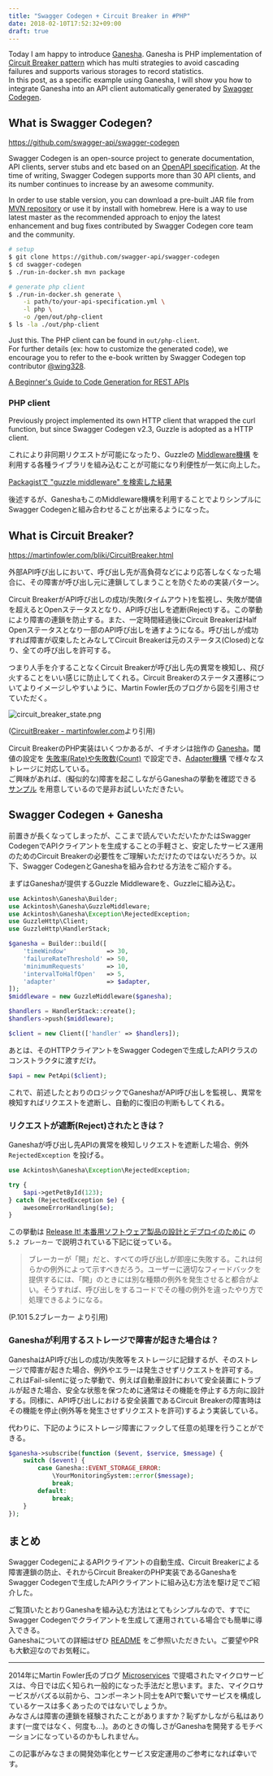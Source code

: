 ```yaml
---
title: "Swagger Codegen + Circuit Breaker in #PHP"
date: 2018-02-10T17:52:32+09:00
draft: true
---
```



Today I am happy to introduce [Ganesha](https://github.com/ackintosh/ganesha). Ganesha is PHP implementation of [Circuit Breaker pattern](http://martinfowler.com/bliki/CircuitBreaker.html) which has multi strategies to avoid cascading failures and supports various storages to record statistics.  
In this post, as a specific example using Ganesha, I will show you how to integrate Ganesha into an API client automatically generated by [Swagger Codegen](https://github.com/swagger-api/swagger-codegen).


<!--more-->

## What is Swagger Codegen?

https://github.com/swagger-api/swagger-codegen

Swagger Codegen is an open-source project to generate documentation, API clients, server stubs and etc based on an [OpenAPI specification](https://github.com/OAI/OpenAPI-Specification). At the time of writing, Swagger Codegen supports more than 30 API clients, and its number continues to increase by an awesome community.

In order to use stable version, you can download a pre-built JAR file from [MVN repository](https://mvnrepository.com/artifact/io.swagger/swagger-codegen-cli) or use it by install with homebrew. Here is a way to use latest master as the recommended approach to enjoy the latest enhancement and bug fixes contributed 
by Swagger Codegen core team and the community.

```bash
# setup
$ git clone https://github.com/swagger-api/swagger-codegen
$ cd swagger-codegen
$ ./run-in-docker.sh mvn package

# generate php client
$ ./run-in-docker.sh generate \
    -i path/to/your-api-specification.yml \
    -l php \
    -o /gen/out/php-client
$ ls -la ./out/php-client
```

Just this. The PHP client can be found in `out/php-client`.  
For further details (ex: how to customize the generated code), we encourage you to refer to the e-book written by Swagger Codegen top contributor [@wing328](https://twitter.com/wing328).

[A Beginner's Guide to Code Generation for REST APIs](https://gumroad.com/a/1072608371)

### PHP client

Previously project implemented its own HTTP client that wrapped the curl function, but since Swagger Codegen v2.3, Guzzle is adopted as a HTTP client. 

これにより非同期リクエストが可能になったり、Guzzleの [Middleware機構](http://docs.guzzlephp.org/en/stable/handlers-and-middleware.html) を利用する各種ライブラリを組み込むことが可能になり利便性が一気に向上した。

[Packagistで "guzzle middleware" を検索した結果](https://packagist.org/?q=guzzle%20middleware&p=0)

後述するが、GaneshaもこのMiddleware機構を利用することでよりシンプルにSwagger Codegenと組み合わせることが出来るようになった。

## What is Circuit Breaker?

https://martinfowler.com/bliki/CircuitBreaker.html

外部API呼び出しにおいて、呼び出し先が高負荷などにより応答しなくなった場合に、その障害が呼び出し元に連鎖してしまうことを防ぐための実装パターン。

Circuit BreakerがAPI呼び出しの成功/失敗(タイムアウト)を監視し、失敗が閾値を超えるとOpenステータスとなり、API呼び出しを遮断(Reject)する。この挙動により障害の連鎖を防止する。また、一定時間経過後にCircuit BreakerはHalf Openステータスとなり一部のAPI呼び出しを通すようになる。呼び出しが成功すれば障害が収束したとみなしてCircuit Breakerは元のステータス(Closed)となり、全ての呼び出しを許可する。

つまり人手を介することなくCircuit Breakerが呼び出し先の異常を検知し、飛び火することをいい感じに防止してくれる。Circuit Breakerのステータス遷移についてよりイメージしやすいように、Martin Fowler氏のブログから図を引用させていただく。

![circuit_breaker_state.png](https://s3-ap-northeast-1.amazonaws.com/ackintosh.github.io/swagger-codegen-with-circuit-breaker-in-php-ja/circuit_breaker_state.png)

([CircuitBreaker - martinfowler.com](https://martinfowler.com/bliki/CircuitBreaker.html)より引用)

Circuit BreakerのPHP実装はいくつかあるが、イチオシは拙作の [Ganesha](https://github.com/ackintosh/ganesha)。閾値の設定を [失敗率(Rate)や失敗数(Count)](https://github.com/ackintosh/ganesha#strategies) で設定でき、[Adapter機構](https://github.com/ackintosh/ganesha#adapters) で様々なストレージに対応している。  
ご興味があれば、(擬似的な)障害を起こしながらGaneshaの挙動を確認できる [サンプル](https://github.com/ackintosh/ganesha#are-you-interested) を用意しているので是非お試しいただきたい。

## Swagger Codegen + Ganesha

前置きが長くなってしまったが、ここまで読んでいただいたかたはSwagger CodegenでAPIクライアントを生成することの手軽さと、安定したサービス運用のためのCircuit Breakerの必要性をご理解いただけたのではないだろうか。以下、Swagger CodegenとGaneshaを組み合わせる方法をご紹介する。

まずはGaneshaが提供するGuzzle Middlewareを、Guzzleに組み込む。

```php
use Ackintosh\Ganesha\Builder;
use Ackintosh\Ganesha\GuzzleMiddleware;
use Ackintosh\Ganesha\Exception\RejectedException;
use GuzzleHttp\Client;
use GuzzleHttp\HandlerStack;

$ganesha = Builder::build([
    'timeWindow'           => 30,
    'failureRateThreshold' => 50,
    'minimumRequests'      => 10,
    'intervalToHalfOpen'   => 5,
    'adapter'              => $adapter,
]);
$middleware = new GuzzleMiddleware($ganesha);

$handlers = HandlerStack::create();
$handlers->push($middleware);

$client = new Client(['handler' => $handlers]);
```

あとは、そのHTTPクライアントをSwagger Codegenで生成したAPIクラスのコンストラクタに渡すだけ。

```php
$api = new PetApi($client);
```

これで、前述したとおりのロジックでGaneshaがAPI呼び出しを監視し、異常を検知すればリクエストを遮断し、自動的に復旧の判断もしてくれる。

### リクエストが遮断(Reject)されたときは？

Ganeshaが呼び出し先APIの異常を検知しリクエストを遮断した場合、例外 `RejectedException` を投げる。

```php
use Ackintosh\Ganesha\Exception\RejectedException;

try {
    $api->getPetById(123);
} catch (RejectedException $e) {
    awesomeErrorHandling($e);
}
```

この挙動は [Release It! 本番用ソフトウェア製品の設計とデプロイのために](https://www.amazon.co.jp/Release-%E6%9C%AC%E7%95%AA%E7%94%A8%E3%82%BD%E3%83%95%E3%83%88%E3%82%A6%E3%82%A7%E3%82%A2%E8%A3%BD%E5%93%81%E3%81%AE%E8%A8%AD%E8%A8%88%E3%81%A8%E3%83%87%E3%83%97%E3%83%AD%E3%82%A4%E3%81%AE%E3%81%9F%E3%82%81%E3%81%AB-Michael-T-Nygard/dp/4274067491/ref=sr_1_1?s=books&ie=UTF8&qid=1491103513&sr=1-1&keywords=release+it) の `5.2 ブレーカー` で説明されている下記に従っている。

> ブレーカーが「開」だと、すべての呼び出しが即座に失敗する。これは何らかの例外によって示すべきだろう。ユーザーに適切なフィードバックを提供するには、「開」のときには別な種類の例外を発生させると都合がよい。そうすれば、呼び出しをするコードでその種の例外を違ったやり方で処理できるようになる。
  
(P.101 5.2ブレーカー より引用)

### Ganeshaが利用するストレージで障害が起きた場合は？

GaneshaはAPI呼び出しの成功/失敗等をストレージに記録するが、そのストレージで障害が起きた場合、例外やエラーは発生させずリクエストを許可する。  
これはFail-silentに従った挙動で、例えば自動車設計において安全装置にトラブルが起きた場合、安全な状態を保つために通常はその機能を停止する方向に設計する。同様に、API呼び出しにおける安全装置であるCircuit Breakerの障害時はその機能を停止(例外等を発生させずリクエストを許可)するよう実装している。

代わりに、下記のようにストレージ障害にフックして任意の処理を行うことができる。

```php
$ganesha->subscribe(function ($event, $service, $message) {
    switch ($event) {
        case Ganesha::EVENT_STORAGE_ERROR:
            \YourMonitoringSystem::error($message);
            break;
        default:
            break;
    }
});
```

## まとめ

Swagger CodegenによるAPIクライアントの自動生成、Circuit Breakerによる障害連鎖の防止、それからCircuit BreakerのPHP実装であるGaneshaをSwagger Codegenで生成したAPIクライアントに組み込む方法を駆け足でご紹介した。

ご覧頂いたとおりGaneshaを組み込む方法はとてもシンプルなので、すでにSwagger Codegenでクライアントを生成して運用されている場合でも簡単に導入できる。  
Ganeshaについての詳細はぜひ [README](https://github.com/ackintosh/ganesha#ganesha) をご参照いただきたい。ご要望やPRも大歓迎なのでお気軽に。

---

2014年にMartin Fowler氏のブログ [Microservices](https://martinfowler.com/articles/microservices.html) で提唱されたマイクロサービスは、今日では広く知られ一般的になった手法だと思います。また、マイクロサービスがバズる以前から、コンポーネント同士をAPIで繋いでサービスを構成しているケースは多くあったのではないでしょうか。  
みなさんは障害の連鎖を経験されたことがありますか？恥ずかしながら私はあります(一度ではなく、何度も...)。あのときの悔しさがGaneshaを開発するモチベーションになっているのかもしれません。

この記事がみなさまの開発効率化とサービス安定運用のご参考になれば幸いです。


